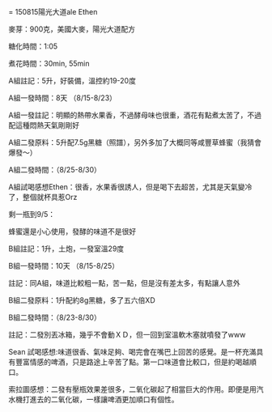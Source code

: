 = 150815陽光大道ale Ethen

麥芽：900克，美國大麥，陽光大道配方

糖化時間：1:05

煮花時間：30min, 55min

A組註記：5升，好裝備，溫控約19-20度

A組一發時間：8天 （8/15-8/23）

A組一發註記：明顯的熱帶水果香，不過酵母味也很重，酒花有點煮太苦了，不過配這種悶熱天氣剛剛好

A組二發原料：5升配7.5g黑糖（照譜），另外多加了大概同等咸豐草蜂蜜（我猜會爆發～）

A組二發時間：（8/25-8/30）

A組試喝感想Ethen：很香，水果香很誘人，但是喝下去超苦，尤其是天氣變冷了，整個就杯具惹Orz

剩一瓶到9/5：

蜂蜜還是小心使用，發酵的味道不是很好

B組註記：1升，土炮，一發室溫29度

B組一發時間：10天 （8/15-8/25）

註記：同A組，味道比較粗一點，苦一點，但是沒有差太多，有點讓人意外

B組二發原料：1升配約8g黑糖，多了五六倍XD

B組二發時間：（8/23-8/30）

註記：二發別丟冰箱，幾乎不會動ＸＤ，但一回到室溫軟木塞就噴發了www

Sean 試喝感想:味道很香、氣味足夠、喝完會在嘴巴上回苦的感覺。是一杯充滿具有豐富情感的啤酒，只是路途上辛苦了點。第一口味道會比較口，但是約喝越順口。

索拉圖感想：二發有壓瓶效果差很多，二氧化碳起了相當巨大的作用。即便是用汽水機打進去的二氧化碳，一樣讓啤酒更加順口有個性。


